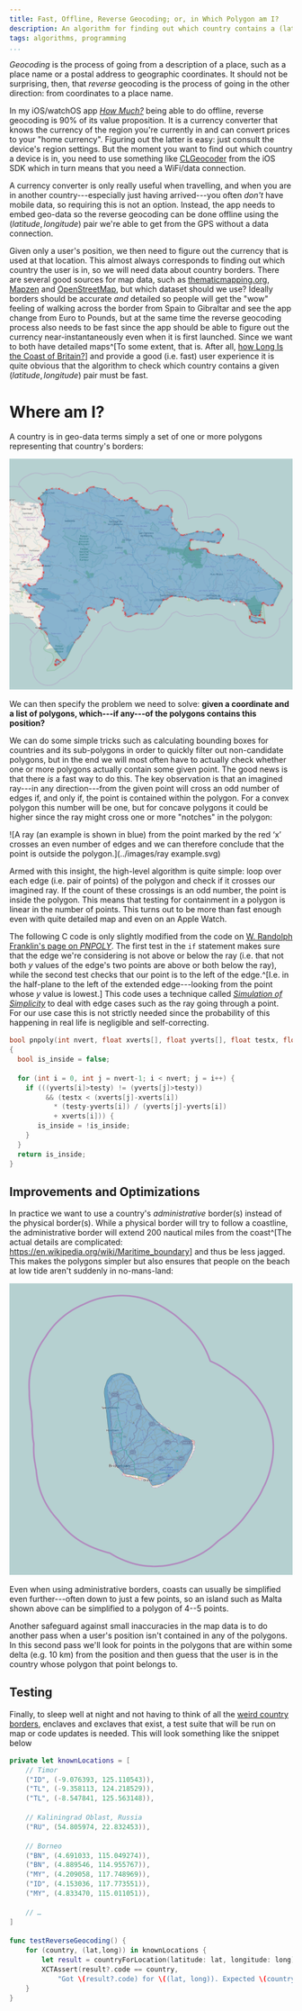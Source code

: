 ```yaml
---
title: Fast, Offline, Reverse Geocoding; or, in Which Polygon am I?
description: An algorithm for finding out which country contains a (lat,long) pair
tags: algorithms, programming
...
```


*Geocoding* is the process of going from a description of a place, such as a place name or a postal address to geographic coordinates. It should not be surprising, then, that *reverse* geocoding is the process of going in the other direction: from coordinates to a place name.

In my iOS/watchOS app [*How Much?*](http://gethowmuch.com/) being able to do offline, reverse geocoding is 90% of its value proposition. It is a currency converter that knows the currency of the region you're currently in and can convert prices to your "home currency". Figuring out the latter is easy: just consult the device's region settings. But the moment you want to find out which country a device is in, you need to use something like [CLGeocoder](https://developer.apple.com/library/ios/documentation/CoreLocation/Reference/CLGeocoder_class/index.html) from the iOS SDK which in turn means that you need a WiFi/data connection.

A currency converter is only really useful when travelling, and when you are in another country---especially just having arrived---you often *don't* have mobile data, so requiring this is not an option. Instead, the app needs to embed geo-data so the reverse geocoding can be done offline using the $(latitude,longitude)$ pair we're able to get from the GPS without a data connection.

Given only a user's position, we then need to figure out the currency that is used at that location. This almost always corresponds to finding out which country the user is in, so we will need data about country borders. There are several good sources for map data, such as  [thematicmapping.org](http://thematicmapping.org/downloads/world_borders.php), [Mapzen](https://mapzen.com/data/borders/) and [OpenStreetMap](http://www.openstreetmap.org/), but which dataset should we use? Ideally borders should be accurate *and* detailed so people will get the "wow" feeling of walking across the border from Spain to Gibraltar and see the app change from Euro to Pounds, but at the same time the reverse geocoding process also needs to be fast since the app should be able to figure out the currency near-instantaneously even when it is first launched. Since we want to both have detailed maps^[To some extent, that is. After all, [how Long Is the Coast of Britain?](https://en.wikipedia.org/wiki/How_Long_Is_the_Coast_of_Britain%3F_Statistical_Self-Similarity_and_Fractional_Dimension)] and provide a good (i.e. fast) user experience it is quite obvious that the algorithm to check which country contains a given $(latitude,longitude)$ pair must be fast.

# Where am I?

A country is in geo-data terms simply a set of one or more polygons representing that country's borders:

![The Dominican Republic is represented by three polygons---one large and two much smaller for the outlying islands.](../images/dominican.png)

We can then specify the problem we need to solve: **given a coordinate and a list of polygons, which---if any---of the polygons contains this position?**

We can do some simple tricks such as calculating bounding boxes for countries and its sub-polygons in order to quickly filter out non-candidate polygons, but in the end we will most often have to actually check whether one or more polygons actually contain some given point. The good news is that there *is* a fast way to do this. The key observation is that an imagined ray---in any direction---from the given point will cross an odd number of edges if, and only if, the point is contained within the polygon. For a convex polygon this number will be one, but for concave polygons it could be higher since the ray might cross one or more "notches" in the polygon:

![A ray (an example is shown in blue) from the point marked by the red ‘x’ crosses an even number of edges and we can therefore conclude that the point is outside the polygon.](../images/ray example.svg)

Armed with this insight, the high-level algorithm is quite simple: loop over each edge (i.e. pair of points) of the polygon and check if it crosses our imagined ray. If the count of these crossings is an odd number, the point is inside the polygon. This means that testing for containment in a polygon is linear in the number of points. This turns out to be more than fast enough even with quite detailed map and even on an Apple Watch.

The following C code is only slightly modified from the code on [W. Randolph Franklin's page on *PNPOLY*](http://www.ecse.rpi.edu/Homepages/wrf/Research/Short_Notes/pnpoly.html). The first test in the `if` statement makes sure that the edge we're considering is not above or below the ray (i.e. that not both $y$ values of the edge's two points are above or both below the ray), while the second test checks that our point is to the left of the edge.^[I.e. in the half-plane to the left of the extended edge---looking from the point whose $y$ value is lowest.] This code uses a technique called [*Simulation of Simplicity*](http://citeseer.ist.psu.edu/viewdoc/summary?doi=10.1.1.38.5997) to deal with edge cases such as the ray going through a point. For our use case this is not strictly needed since the probability of this happening in real life is negligible and self-correcting.

```cpp
bool pnpoly(int nvert, float xverts[], float yverts[], float testx, float testy)
{
  bool is_inside = false;

  for (int i = 0, int j = nvert-1; i < nvert; j = i++) {
    if (((yverts[i]>testy) != (yverts[j]>testy))
         && (testx < (xverts[j]-xverts[i])
           * (testy-yverts[i]) / (yverts[j]-yverts[i])
           + xverts[i])) {
       is_inside = !is_inside;
    }
  }
  return is_inside;
}
```

## Improvements and Optimizations

In practice we want to use a country's *administrative* border(s) instead of the physical border(s). While a physical border will try to follow a coastline, the administrative border will extend 200 nautical miles from the coast^[The actual details are complicated: <https://en.wikipedia.org/wiki/Maritime_boundary>] and thus be less jagged. This makes the polygons simpler but also ensures that people on the beach at low tide aren't suddenly in no-mans-land:

![Barbados' physical border (approximated) shown by the blue polygon and its administrative borders shown in pink.](../images/barbados.png)

Even when using administrative borders, coasts can usually be simplified even further---often down to just a few points, so an island such as Malta shown above can be simplified to a polygon of 4--5 points.

Another safeguard against small inaccuracies in the map data is to do another pass when a user's position isn't contained in any of the polygons. In this second pass we'll look for points in the polygons that are within some delta (e.g. 10 km) from the position and then guess that the user is in the country whose polygon that point belongs to.

## Testing

Finally, to sleep well at night and not having to think of all the [weird country borders](https://www.flickr.com/photos/amapple/sets/72157616310862857/), enclaves and exclaves that exist, a test suite that will be run on map or code updates is needed. This will look something like the snippet below

```swift
private let knownLocations = [
    // Timor
    ("ID", (-9.076393, 125.110543)),
    ("TL", (-9.358113, 124.218529)),
    ("TL", (-8.547841, 125.563148)),

    // Kaliningrad Oblast, Russia
    ("RU", (54.805974, 22.832453)),

    // Borneo
    ("BN", (4.691033, 115.049274)),
    ("BN", (4.889546, 114.955767)),
    ("MY", (4.209058, 117.748969)),
    ("ID", (4.153036, 117.773551)),
    ("MY", (4.833470, 115.011051)),

    // …
]

func testReverseGeocoding() {
    for (country, (lat,long)) in knownLocations {
        let result = countryForLocation(latitude: lat, longitude: long)
        XCTAssert(result?.code == country,
            "Got \(result?.code) for \((lat, long)). Expected \(country)")
    }
}
```

